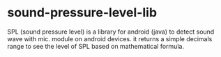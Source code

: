 # sound-pressure-level-lib
SPL  (sound pressure level) is a library for android (java) to detect sound wave with mic. module on android devices. it returns a simple decimals range to see the level of SPL based on mathematical formula. 
